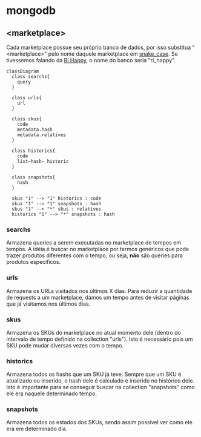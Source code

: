 # mongodb

## \<marketplace>
Cada marketplace possue seu próprio banco de dados, por isso substitua "\<marketplace>" pelo nome daquele marketplace em [snake_case](https://en.wikipedia.org/wiki/Snake_case). Se tivessemos falando da [Ri Happy](https://www.rihappy.com.br/), o nome do banco seria "ri_happy".  

```mermaid
classDiagram
  class searchs{
    query
  }
  
  class urls{
    url
  }
  
  class skus{
    code
    metadata.hash
    metadata.relatives
  }

  class historics{
    code
    list~hash~ historic
  }

  class snapshots{
    hash
  }
  
  skus "1" --> "1" historics : code
  skus "1" --> "1" snapshots : hash
  skus "1" --> "*" skus : relatives
  historics "1" --> "*" snapshots : hash
```

### searchs
Armazena queries a serem executadas no marketplace de tempos em tempos. A idéia é buscar no marketplace por termos genéricos que pode trazer produtos diferentes com o tempo, ou seja, **não** são queries para produtos específicos.  

### urls
Armazena os URLs visitados nos últimos X dias. Para reduzir a quantidade de requests a um marketplace, damos um tempo antes de visitar páginas que já visitamos nos últimos dias.  

### skus
Armazena os SKUs do marketplace no atual momento dele (dentro do intervalo de tempo definido na collection "urls"). Isto é necessário pois um SKU pode mudar diversas vezes com o tempo.  

### historics
Armazena todos os hashs que um SKU já teve. Sempre que um SKU é atualizado ou inserido, o hash dele é calculado e inserido no histórico dele. Isto é importante para se conseguir buscar na collection "snapshots" como ele era naquele determinado tempo.   

### snapshots
Armazena todos os estados dos SKUs, sendo assim possível ver como ele era em determinado dia.  
